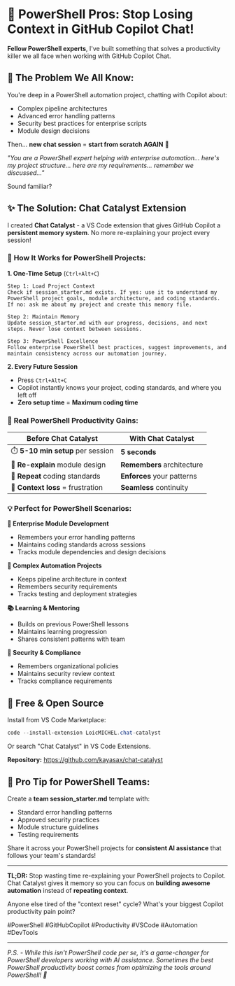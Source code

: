 # 🧠 PowerShell Pros: Stop Losing Context in GitHub Copilot Chat!

**Fellow PowerShell experts**, I've built something that solves a productivity killer we all face when working with GitHub Copilot Chat. 

## 🤔 **The Problem We All Know:**

You're deep in a PowerShell automation project, chatting with Copilot about:
- Complex pipeline architectures
- Advanced error handling patterns  
- Security best practices for enterprise scripts
- Module design decisions

Then... **new chat session** = **start from scratch AGAIN** 😤

*"You are a PowerShell expert helping with enterprise automation... here's my project structure... here are my requirements... remember we discussed..."*

Sound familiar?

## ✨ **The Solution: Chat Catalyst Extension**

I created **Chat Catalyst** - a VS Code extension that gives GitHub Copilot a **persistent memory system**. No more re-explaining your project every session!

### 🎯 **How It Works for PowerShell Projects:**

**1. One-Time Setup** (`Ctrl+Alt+C`)
```
Step 1: Load Project Context
Check if session_starter.md exists. If yes: use it to understand my PowerShell project goals, module architecture, and coding standards. If no: ask me about my project and create this memory file.

Step 2: Maintain Memory
Update session_starter.md with our progress, decisions, and next steps. Never lose context between sessions.

Step 3: PowerShell Excellence  
Follow enterprise PowerShell best practices, suggest improvements, and maintain consistency across our automation journey.
```

**2. Every Future Session**
- Press `Ctrl+Alt+C` 
- Copilot instantly knows your project, coding standards, and where you left off
- **Zero setup time** = **Maximum coding time**

### 🚀 **Real PowerShell Productivity Gains:**

| Before Chat Catalyst | With Chat Catalyst |
|---------------------|-------------------|
| ⏱️ **5-10 min setup** per session | **5 seconds** |
| 🔄 **Re-explain** module design | **Remembers** architecture |
| 📝 **Repeat** coding standards | **Enforces** your patterns |
| 🤕 **Context loss** = frustration | **Seamless** continuity |

### 💡 **Perfect for PowerShell Scenarios:**

**🏢 Enterprise Module Development**
- Remembers your error handling patterns
- Maintains coding standards across sessions
- Tracks module dependencies and design decisions

**🔧 Complex Automation Projects**  
- Keeps pipeline architecture in context
- Remembers security requirements
- Tracks testing and deployment strategies

**📚 Learning & Mentoring**
- Builds on previous PowerShell lessons
- Maintains learning progression
- Shares consistent patterns with team

**🔐 Security & Compliance**
- Remembers organizational policies
- Maintains security review context
- Tracks compliance requirements

## 🎁 **Free & Open Source**

Install from VS Code Marketplace:
```powershell
code --install-extension LoicMICHEL.chat-catalyst
```

Or search "Chat Catalyst" in VS Code Extensions.

**Repository:** https://github.com/kayasax/chat-catalyst

## 🧠 **Pro Tip for PowerShell Teams:**

Create a **team session_starter.md** template with:
- Standard error handling patterns
- Approved security practices  
- Module structure guidelines
- Testing requirements

Share it across your PowerShell projects for **consistent AI assistance** that follows your team's standards!

---

**TL;DR:** Stop wasting time re-explaining your PowerShell projects to Copilot. Chat Catalyst gives it memory so you can focus on **building awesome automation** instead of **repeating context**.

Anyone else tired of the "context reset" cycle? What's your biggest Copilot productivity pain point?

#PowerShell #GitHubCopilot #Productivity #VSCode #Automation #DevTools

---

*P.S. - While this isn't PowerShell code per se, it's a game-changer for PowerShell developers working with AI assistance. Sometimes the best PowerShell productivity boost comes from optimizing the tools around PowerShell! 🚀*
